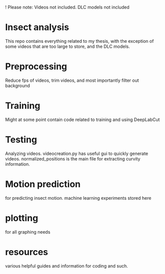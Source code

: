 ! Please note: Videos not included. DLC models not included

# Insect analysis
This repo contains everything related to my thesis, with the exception of some videos that are too large to store, and the DLC models.

# Preprocessing
Reduce fps of videos, trim videos, and most importantly filter out background

# Training
Might at some point contain code related to training and using DeepLabCut

# Testing
Analyzing videos. videocreation.py has useful gui to quickly generate videos. normalized_positions is the main file for extracting curvity information.

# Motion prediction
for predicting insect motion. machine learning experiments stored here

# plotting
for all graphing needs

# resources
various helpful guides and information for coding and such.
